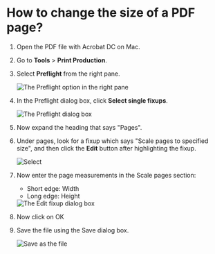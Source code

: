 # How to change the size of a PDF page?

1. Open the PDF file with Acrobat DC on Mac.

2. Go to **Tools** > **Print Production**.

3. Select **Preflight** from the right pane.

   <img src="/Users/yangdong/Library/CloudStorage/OneDrive-Personal/Media/Knowledge Base.media/untitled_picture.png.img.png" alt="The Preflight option in the right pane" style="zoom:100%;" />

4. In the Preflight dialog box, click **Select single fixups**.

   <img src="/Users/yangdong/Library/CloudStorage/OneDrive-Personal/Media/Knowledge Base.media/screenshot_2018-11-02at104021pm.png.img.png" alt="The Preflight dialog box" style="zoom:100%;" />

5. Now expand the heading that says "Pages".

6. Under pages, look for a fixup which says "Scale pages to specified size", and then click the **Edit** button after highlighting the fixup.

   <img src="/Users/yangdong/Library/CloudStorage/OneDrive-Personal/Media/Knowledge Base.media/screenshot_2018-11-02at104108pm.png.img.png" alt="Select " style="zoom:100%;" />

7. Now enter the page measurements in the Scale pages section:

   - Short edge: Width
   - Long edge: Height

   <img src="/Users/yangdong/Library/CloudStorage/OneDrive-Personal/Media/Knowledge Base.media/screenshot_2018-11-02at104125pm.png.img.png" alt="The Edit fixup dialog box" style="zoom:100%;" />

8. Now click on OK

9. Save the file using the Save dialog box.

   <img src="/Users/yangdong/Library/CloudStorage/OneDrive-Personal/Media/Knowledge Base.media/screenshot_2018-11-02at104146pm.png.img.png" alt="Save as the file" style="zoom:100%;" />
